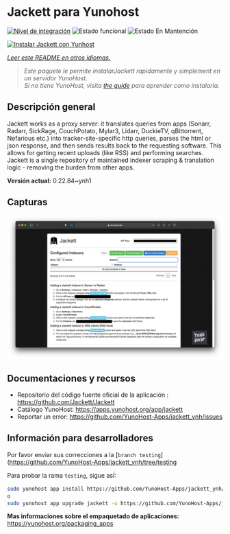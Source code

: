 <!--
Este archivo README esta generado automaticamente<https://github.com/YunoHost/apps/tree/master/tools/readme_generator>
No se debe editar a mano.
-->

# Jackett para Yunohost

[![Nivel de integración](https://dash.yunohost.org/integration/jackett.svg)](https://dash.yunohost.org/appci/app/jackett) ![Estado funcional](https://ci-apps.yunohost.org/ci/badges/jackett.status.svg) ![Estado En Mantención](https://ci-apps.yunohost.org/ci/badges/jackett.maintain.svg)

[![Instalar Jackett con Yunhost](https://install-app.yunohost.org/install-with-yunohost.svg)](https://install-app.yunohost.org/?app=jackett)

*[Leer este README en otros idiomas.](./ALL_README.md)*

> *Este paquete le permite instalarJackett rapidamente y simplement en un servidor YunoHost.*  
> *Si no tiene YunoHost, visita [the guide](https://yunohost.org/install) para aprender como instalarla.*

## Descripción general

Jackett works as a proxy server: it translates queries from apps (Sonarr, Radarr, SickRage, CouchPotato, Mylar3, Lidarr, DuckieTV, qBittorrent, Nefarious etc.) into tracker-site-specific http queries, parses the html or json response, and then sends results back to the requesting software. This allows for getting recent uploads (like RSS) and performing searches. Jackett is a single repository of maintained indexer scraping & translation logic - removing the burden from other apps.


**Versión actual:** 0.22.84~ynh1

## Capturas

![Captura de Jackett](./doc/screenshots/demo.png)

## Documentaciones y recursos

- Repositorio del código fuente oficial de la aplicación : <https://github.com/Jackett/Jackett>
- Catálogo YunoHost: <https://apps.yunohost.org/app/jackett>
- Reportar un error: <https://github.com/YunoHost-Apps/jackett_ynh/issues>

## Información para desarrolladores

Por favor enviar sus correcciones a la [`branch testing`](https://github.com/YunoHost-Apps/jackett_ynh/tree/testing

Para probar la rama `testing`, sigue asÍ:

```bash
sudo yunohost app install https://github.com/YunoHost-Apps/jackett_ynh/tree/testing --debug
o
sudo yunohost app upgrade jackett -u https://github.com/YunoHost-Apps/jackett_ynh/tree/testing --debug
```

**Mas informaciones sobre el empaquetado de aplicaciones:** <https://yunohost.org/packaging_apps>
